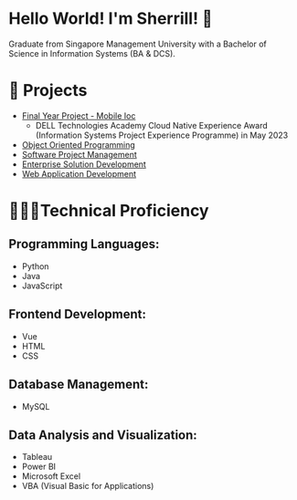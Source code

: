 # Hello World! I'm Sherrill! 👋

Graduate from Singapore Management University with a Bachelor of Science in Information Systems (BA & DCS).

# 🌟 Projects
- [Final Year Project - Mobile Ioc](https://github.com/project-graduate/mobile-ioc)
  - DELL Technologies Academy Cloud Native Experience Award (Information Systems Project Experience Programme) in May 2023
- [Object Oriented Programming](https://github.com/oop-financial-dashboard)
- [Software Project Management](https://github.com/kaniel98/project-spm)
- [Enterprise Solution Development](https://github.com/wojunn/TeamESD)
- [Web Application Development](https://github.com/xKarinSan/WAD2LMAOO)

# 👩🏻‍💻Technical Proficiency

## Programming Languages:
- Python
- Java
- JavaScript

## Frontend Development:
- Vue
- HTML
- CSS

## Database Management:
- MySQL

## Data Analysis and Visualization:
- Tableau
- Power BI
- Microsoft Excel
- VBA (Visual Basic for Applications)
